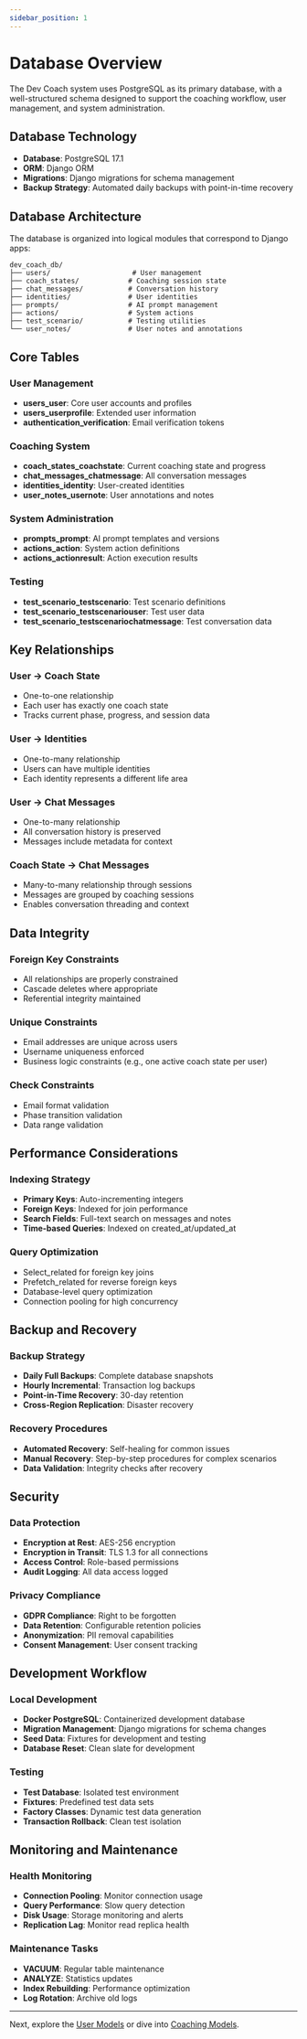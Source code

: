 ```yaml
---
sidebar_position: 1
---
```


# Database Overview

The Dev Coach system uses PostgreSQL as its primary database, with a well-structured schema designed to support the coaching workflow, user management, and system administration.

## Database Technology

- **Database**: PostgreSQL 17.1
- **ORM**: Django ORM
- **Migrations**: Django migrations for schema management
- **Backup Strategy**: Automated daily backups with point-in-time recovery

## Database Architecture

The database is organized into logical modules that correspond to Django apps:

```
dev_coach_db/
├── users/                    # User management
├── coach_states/            # Coaching session state
├── chat_messages/           # Conversation history
├── identities/              # User identities
├── prompts/                 # AI prompt management
├── actions/                 # System actions
├── test_scenario/           # Testing utilities
└── user_notes/              # User notes and annotations
```

## Core Tables

### User Management
- **users_user**: Core user accounts and profiles
- **users_userprofile**: Extended user information
- **authentication_verification**: Email verification tokens

### Coaching System
- **coach_states_coachstate**: Current coaching state and progress
- **chat_messages_chatmessage**: All conversation messages
- **identities_identity**: User-created identities
- **user_notes_usernote**: User annotations and notes

### System Administration
- **prompts_prompt**: AI prompt templates and versions
- **actions_action**: System action definitions
- **actions_actionresult**: Action execution results

### Testing
- **test_scenario_testscenario**: Test scenario definitions
- **test_scenario_testscenariouser**: Test user data
- **test_scenario_testscenariochatmessage**: Test conversation data

## Key Relationships

### User → Coach State
- One-to-one relationship
- Each user has exactly one coach state
- Tracks current phase, progress, and session data

### User → Identities
- One-to-many relationship
- Users can have multiple identities
- Each identity represents a different life area

### User → Chat Messages
- One-to-many relationship
- All conversation history is preserved
- Messages include metadata for context

### Coach State → Chat Messages
- Many-to-many relationship through sessions
- Messages are grouped by coaching sessions
- Enables conversation threading and context

## Data Integrity

### Foreign Key Constraints
- All relationships are properly constrained
- Cascade deletes where appropriate
- Referential integrity maintained

### Unique Constraints
- Email addresses are unique across users
- Username uniqueness enforced
- Business logic constraints (e.g., one active coach state per user)

### Check Constraints
- Email format validation
- Phase transition validation
- Data range validation

## Performance Considerations

### Indexing Strategy
- **Primary Keys**: Auto-incrementing integers
- **Foreign Keys**: Indexed for join performance
- **Search Fields**: Full-text search on messages and notes
- **Time-based Queries**: Indexed on created_at/updated_at

### Query Optimization
- Select_related for foreign key joins
- Prefetch_related for reverse foreign keys
- Database-level query optimization
- Connection pooling for high concurrency

## Backup and Recovery

### Backup Strategy
- **Daily Full Backups**: Complete database snapshots
- **Hourly Incremental**: Transaction log backups
- **Point-in-Time Recovery**: 30-day retention
- **Cross-Region Replication**: Disaster recovery

### Recovery Procedures
- **Automated Recovery**: Self-healing for common issues
- **Manual Recovery**: Step-by-step procedures for complex scenarios
- **Data Validation**: Integrity checks after recovery

## Security

### Data Protection
- **Encryption at Rest**: AES-256 encryption
- **Encryption in Transit**: TLS 1.3 for all connections
- **Access Control**: Role-based permissions
- **Audit Logging**: All data access logged

### Privacy Compliance
- **GDPR Compliance**: Right to be forgotten
- **Data Retention**: Configurable retention policies
- **Anonymization**: PII removal capabilities
- **Consent Management**: User consent tracking

## Development Workflow

### Local Development
- **Docker PostgreSQL**: Containerized development database
- **Migration Management**: Django migrations for schema changes
- **Seed Data**: Fixtures for development and testing
- **Database Reset**: Clean slate for development

### Testing
- **Test Database**: Isolated test environment
- **Fixtures**: Predefined test data sets
- **Factory Classes**: Dynamic test data generation
- **Transaction Rollback**: Clean test isolation

## Monitoring and Maintenance

### Health Monitoring
- **Connection Pooling**: Monitor connection usage
- **Query Performance**: Slow query detection
- **Disk Usage**: Storage monitoring and alerts
- **Replication Lag**: Monitor read replica health

### Maintenance Tasks
- **VACUUM**: Regular table maintenance
- **ANALYZE**: Statistics updates
- **Index Rebuilding**: Performance optimization
- **Log Rotation**: Archive old logs

---

Next, explore the [User Models](./models/users.md) or dive into [Coaching Models](./models/coaching.md).
